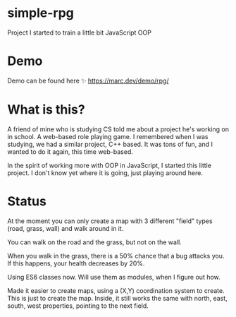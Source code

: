 # simple-rpg
Project I started to train a little bit JavaScript OOP

# Demo
Demo can be found here ✨
https://marc.dev/demo/rpg/

# What is this?
A friend of mine who is studying CS told me about a project he's working on in school. A web-based role playing game. I remembered when I was studying, we had a similar project, C++ based. It was tons of fun, and I wanted to do it again, this time web-based.

In the spirit of working more with OOP in JavaScript, I started this little project. I don't know yet where it is going, just playing around here.

# Status
At the moment you can only create a map with 3 different "field" types (road, grass, wall) and walk around in it.

You can walk on the road and the grass, but not on the wall.

When you walk in the grass, there is a 50% chance that a bug attacks you. If this happens, your health decreases by 20%.

Using ES6 classes now. Will use them as modules, when I figure out how.

Made it easier to create maps, using a (X,Y) coordination system to create. This is just to create the map. Inside, it still works the same with north, east, south, west properties, pointing to the next field.